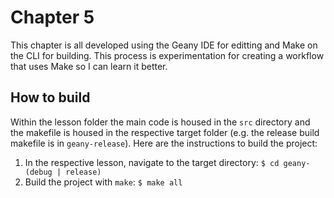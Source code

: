 # Chapter 5

This chapter is all developed using the Geany IDE for editting and Make on the CLI for building. 
This process is experimentation for creating a workflow that uses Make so I can learn it better.


## How to build

Within the lesson folder the main code is housed in the `src` directory and the makefile is housed in the respective target folder (e.g. the release build makefile is in `geany-release`).
Here are the instructions to build the project: 
1. In the respective lesson, navigate to the target directory:
	`$ cd geany-(debug | release)`
2. Build the project with `make`:
	`$ make all`
